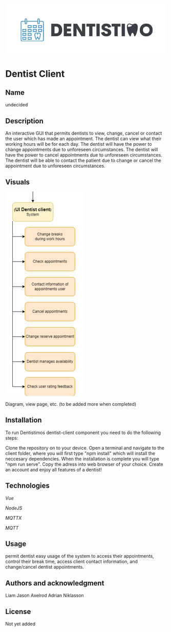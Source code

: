 ![Logo](./img/Logo_Dentistimo.png "Dentistimo logo")

# Dentist Client

## **Name**
undecided

## **Description**
An interactive GUI that permits dentists to view, change, cancel or contact the user which has made an appointment.
The dentist can view what their working hours will be for each day.
The dentist will have the power to change appointments due to unforeseen circumstances.
The dentist will have the power to cancel appointments due to unforeseen circumstances.
The dentist will be able to contact the patient due to change or cancel the appointment due to unforeseen circumstances.
## **Visuals**
![decomposition_component](.\img\decomposition_dentist_component.png "destination decomposition_component")

Diagram, view page, etc. (to be added more when completed)

## **Installation** 
To run Dentistimos dentist-client component you need to do the following steps:

Clone the repository on to your device.
Open a terminal and navigate to the client folder, where you will first type "npm install" which will install the neccesary dependencies.
When the installation is complete you will type "npm run serve". Copy the adress into web browser of your choice.
Create an account and enjoy all features of a dentist!
## **Technologies**
*Vue*

*NodeJS*

*MQTTX*

*MQTT*
## **Usage**
permit dentist easy usage of the system to access their appointments, control their break time, access client contact information, and change/cancel dentist appointments.
## **Authors and acknowledgment**
Liam Jason Axelrod 
Adrian Niklasson
## **License**
Not yet added